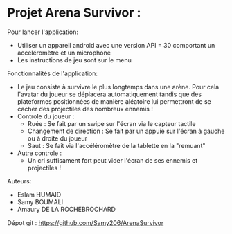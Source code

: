 # Projet Arena Survivor :

Pour lancer l'application:
- Utiliser un appareil android avec une version API = 30 comportant un accéléromètre et un microphone
- Les instructions de jeu sont sur le menu

Fonctionnalités de l'application:
- Le jeu consiste à survivre le plus longtemps dans une arène. Pour cela l'avatar du joueur se déplacera automatiquement
  tandis que des plateformes positionnées de manière aléatoire lui permettront de se cacher des projectiles des nombreux ennemis !
- Controle du joueur :
    - Ruée : Se fait par un swipe sur l'écran via le capteur tactile
    - Changement de direction : Se fait par un appuie sur l'écran à gauche ou à droite du joueur
    - Saut : Se fait via l'accéléromètre de la tablette en la "remuant"
- Autre controle :
    - Un cri suffisament fort peut vider l'écran de ses ennemis et projectiles !

Auteurs:
- Eslam HUMAID
- Samy BOUMALI
- Amaury DE LA ROCHEBROCHARD

Dépot git : https://github.com/Samy206/ArenaSurvivor

